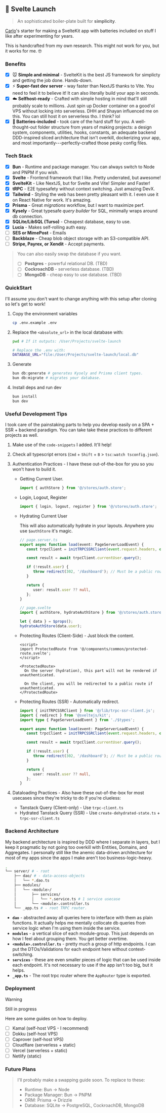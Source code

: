 ## 🧡 Svelte Launch

> An sophisticated boiler-plate built for **simplicity**.

[Carlo](https://carlo.vercel.app/)'s starter for making a SvelteKit app with batteries included on stuff I like after experimenting for years.

This is handcrafted from my own research. This might not work for you, but it works for me. 🤓

### Benefits

- [x] 🐭 **Simple and minimal** - SvelteKit is the best JS framework for simplicty and getting the job done. Hands-down.
- [x] ⚡️ **Super-fast dev server** - way faster than NextJS thanks to Vite. You need to feel it to believe it! It can also literally build your app in seconds.
- [x] ☁️ **Selfhost-ready** - Crafted with simple hosting in mind that'll still probably scale to millions. Just spin up Docker container on a good'ol VPS without locking into serverless. DHH and Shayan influenced me on this. You can still host it on serverless tho. I think? lol
- [x] **🔋 Batteries-included** - took care of the hard stuff for you. A well-thought-out folder structure from years of making projects: a design system, components, utilities, hooks, constants, an adequate backend DDD-inspired sliced architecture that isn't overkill, dockerizing your app, and most importantly---perfectly-crafted those pesky config files.

### Tech Stack

- [x] **Bun** - Runtime and package manager. You can always switch to Node and PNPM if you wish.
- [x] **Svelte** - Frontend framework that I like. Pretty underrated, but awesome!
- [x] **SvelteKit** - Like NextJS, but for Svelte and Vite! Simpler and Faster!
- [x] **tRPC** - E2E typesafety without context switching. Just amazing DevX.
- [x] **Tailwind** - Styling the web has been pretty pleasant with it. I even use it on React Native for work. It's amazing.
- [x] **Prisma** - Great _migrations_ workflow, but I want to maximize perf.
- [x] **Kysely** - Great typesafe _query builder_ for SQL, minimally wraps around db connection.
- [x] **SQLite/LibSQL (Turso)** - Cheapest database, easy to use.
- [x] **Lucia** - Makes self-rolling auth easy.
- [ ] **SES or MimePost** - Emails
- [ ] **Backblaze** - Cheap blob object storage with an S3-compatible API.
- [ ] **Stripe, Payrex, or Xendit** - Accept payments.

> You can also easily swap the database if you want.
>
> - [ ] **Postgres** - powerful relational DB. (TBD)
> - [ ] **CockroachDB** - serverless database. (TBD)
> - [ ] **MongoDB** - cheap easy to use database. (TBD)

### QuickStart

I'll assume you don't want to change anything with this setup after cloning so let's get to work!

1. Copy the environment variables

   ```sh
   cp .env.example .env
   ```

2. Replace the `<absolute_url>` in the local database with:

   ```sh
   pwd # If it outputs: /User/Projects/svelte-launch

   # Replace the .env with:
   DATABASE_URL="file:/User/Projects/svelte-launch/local.db"
   ```

3. Generate

   ```sh
   bun db:generate # generates Kysely and Prisma client types.
   bun db:migrate # migrates your database.
   ```

4. Install deps and run dev

   ```sh
   bun install
   bun dev
   ```

### Useful Development Tips

I took care of the painstaking parts to help you develop easily on a SPA + SSR + backend paradigm. You can take take these practices to different projects as well.

1. Make use of the `code-snippets` I added. It'll help!
2. Check all typescript errors (`Cmd` + `Shift` + `B` > `tsc:watch tsconfig.json`).
3. Authentication Practices - I have these out-of-the-box for you so you won't have to build it.

   - Getting Current User.

     ```ts
     import { authStore } from '@/stores/auth.store';
     ```

   - Login, Logout, Register

     ```ts
     import { login, logout, register } from '@/stores/auth.store';
     ```

   - Hydrating Current User

     This will also automatically hydrate in your layouts. Anywhere you use `$authStore` it's magic.

     ```ts
     // page.server.ts
     export async function load(event: PageServerLoadEvent) {
        const trpcClient = initTRPCSSRClient(event.request.headers, event.setHeaders);

        const result = await trpcClient.currentUser.query();

        if (!result.user) {
           throw redirect(302, '/dashboard'); // Must be a public route here.
        }

        return {
           user: result.user ?? null,
        };
     }

     // page.svelte
     import { authStore, hydrateAuthStore } from '@/stores/auth.store';

     let { data } = $props();
     hydrateAuthStore(data.user);
     ```

   - Protecting Routes (Client-Side) - Just block the content.

     ```tsx
     <script>
     import ProtectedRoute from '@/components/common/protected-route.svelte';
     </script>

     <ProtectedRoute>
       On the server (hydration), this part will not be rendered if unauthenticated.

       On the client, you will be redirected to a public route if unauthenticated.
     </ProtectedRoute>
     ```

   - Protecting Routes (SSR) - Automatically redirect.

     ```ts
     import { initTRPCSSRClient } from '@/lib/trpc-ssr-client.js';
     import { redirect } from '@sveltejs/kit';
     import type { PageServerLoadEvent } from './$types';

     export async function load(event: PageServerLoadEvent) {
        const trpcClient = initTRPCSSRClient(event.request.headers, event.setHeaders);

        const result = await trpcClient.currentUser.query();

        if (!result.user) {
           throw redirect(302, '/dashboard'); // Must be a public route here.
        }

        return {
           user: result.user ?? null,
        };
     }
     ```

4. Dataloading Practices - Also have these out-of-the-box for most usecases since they're tricky to do if you're clueless:
   - Tanstack Query (Client-only) - Use `trpc-client.ts`
   - Hydrated Tanstack Query (SSR) - Use `create-dehydrated-state.ts` + `trpc-ssr-client.ts`

### Backend Architecture

My backend architecture is inspired by DDD where I separate in layers, but I keep it pragmatic by not going too overkill with Entities, Domains, and Aggregates. I personally still like the anemic data-driven architecture for most of my apps since the
apps I make aren't too business-logic-heavy.

```sh
.
└── server/ # - root
    ├── dao/ # - data-access-objects
    │   └── *.dao.ts
    ├── modules/
    │   └── <module>/
    │       ├── services/
    │       │   └── *.service.ts # 1 service usecase
    │       └── <module>.controller.ts
    └── _app.ts # - root TRPC router.
```

- **`dao`** - abstracted away all queries here to interface with them as plain functions. It actually helps me mentally collocate db queries from service logic when I'm using them inside the service.
- **`modules`** - a vertical slice of each module-group. This just depends on how I feel about grouping them. You get better overtime.
- **`<module>.controller.ts`** - pretty much a group of http endpoints. I can put the DTOs/Validations for each endpoint here without context-switching.
- **`services`** - these are even smaller pieces of logic that can be used inside each endpoint. It's not necessary to use if the app isn't too big, but it helps.
- **`_app.ts`** - The root trpc router where the `AppRouter` type is exported.

### Deployment

> [!WARNING]
>
> Still in progress

Here are some guides on how to deploy.

- [ ] Kamal (self-host VPS - I recommend)
- [ ] Dokku (self-host VPS)
- [ ] Caprover (self-host VPS)
- [ ] Cloudflare (serverless + static)
- [ ] Vercel (serverless + static)
- [ ] Netlify (static)

### Future Plans

> I'll probably make a swapping guide soon. To replace to these:
>
> - Runtime: Bun -> Node
> - Package Manager: Bun -> PNPM
> - ORM: Prisma -> Drizzle
> - Database: SQLite -> PostgreSQL, CockroachDB, MongoDB

<!-- # create-svelte

Everything you need to build a Svelte project, powered by [`create-svelte`](https://github.com/sveltejs/kit/tree/main/packages/create-svelte).

## Creating a project

If you're seeing this, you've probably already done this step. Congrats!

```bash
# create a new project in the current directory
npm create svelte@latest

# create a new project in my-app
npm create svelte@latest my-app
```

## Developing

Once you've created a project and installed dependencies with `npm install` (or `pnpm install` or `yarn`), start a development server:

```bash
npm run dev

# or start the server and open the app in a new browser tab
npm run dev -- --open
```

## Building

To create a production version of your app:

```bash
npm run build
```

You can preview the production build with `npm run preview`.

> To deploy your app, you may need to install an [adapter](https://kit.svelte.dev/docs/adapters) for your target environment. -->
